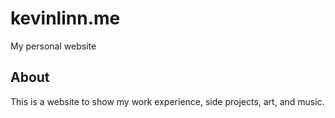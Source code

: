 # kevinlinn.me
My personal website

## About

This is a website to show my work experience, side projects, art, and music.
